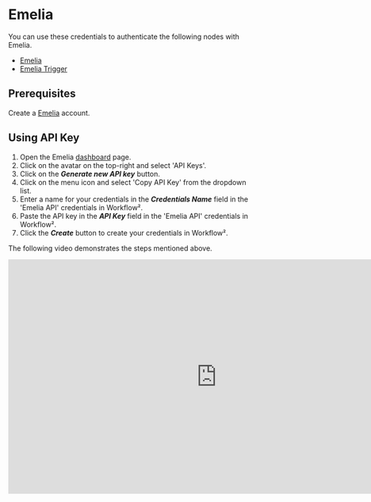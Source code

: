 # Emelia

You can use these credentials to authenticate the following nodes with Emelia.
- [Emelia](/workflow/integrations/nodes/workflow-nodes-base.emelia/)
- [Emelia Trigger](/workflow/integrations/trigger-nodes/workflow-nodes-base.emeliaTrigger/)

## Prerequisites

Create a [Emelia](https://emelia.io) account.

## Using API Key

1. Open the Emelia [dashboard](https://app.emelia.io/) page.
2. Click on the avatar on the top-right and select 'API Keys'.
3. Click on the ***Generate new API key*** button.
4. Click on the menu icon and select 'Copy API Key' from the dropdown list.
5. Enter a name for your credentials in the ***Credentials Name*** field in the 'Emelia API' credentials in Workflow².
6. Paste the API key in the ***API Key*** field in the 'Emelia API' credentials in Workflow².
7. Click the ***Create*** button to create your credentials in Workflow².

The following video demonstrates the steps mentioned above.

<div class="video-container">
<iframe width="840" height="472.5" src="https://www.youtube.com/embed/XZ4wP1AI9eM" frameborder="0" allow="accelerometer; autoplay; clipboard-write; encrypted-media; gyroscope; picture-in-picture" allowfullscreen></iframe>
</div>
